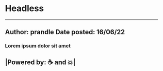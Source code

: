# Headless
---
Author: prandle
Date posted: 16/06/22
---
### Lorem ipsum dolor sit amet

|Powered by: :coffee: and :boom:|
-
